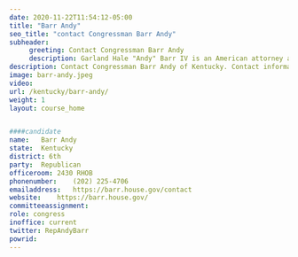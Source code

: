 ```yaml
---
date: 2020-11-22T11:54:12-05:00
title: "Barr Andy"
seo_title: "contact Congressman Barr Andy"
subheader:
     greeting: Contact Congressman Barr Andy 
     description: Garland Hale "Andy" Barr IV is an American attorney and politician serving as the U.S. Representative for Kentucky's 6th congressional district since 2013. Prior to being elected, he served in the administration of Kentucky Governor Ernie Fletcher. He is a member of the Republican Party.
description: Contact Congressman Barr Andy of Kentucky. Contact information for Barr Andy includes email address, phone number, and mailing address.
image: barr-andy.jpeg
video: 
url: /kentucky/barr-andy/
weight: 1
layout: course_home


####candidate
name:	Barr Andy
state:	Kentucky
district: 6th
party:	Republican
officeroom:	2430 RHOB
phonenumber:	(202) 225-4706
emailaddress:	https://barr.house.gov/contact
website:	https://barr.house.gov/
committeeassignment: 
role: congress
inoffice: current
twitter: RepAndyBarr
powrid: 
---
```


